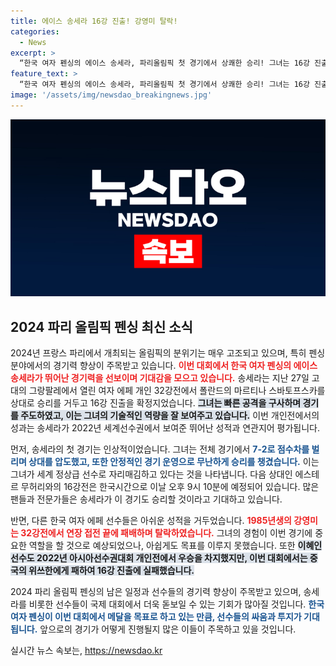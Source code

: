 ```yaml
---
title: 에이스 송세라 16강 진출! 강영미 탈락!
categories:
  - News
excerpt: >
  “한국 여자 펜싱의 에이스 송세라, 파리올림픽 첫 경기에서 상쾌한 승리! 그녀는 16강 진출에 성공하며 메달을 향한 도전을 이어갑니다. 과연 다음 상대는?”
feature_text: >
  “한국 여자 펜싱의 에이스 송세라, 파리올림픽 첫 경기에서 상쾌한 승리! 그녀는 16강 진출에 성공하며 메달을 향한 도전을 이어갑니다. 과연 다음 상대는?”
image: '/assets/img/newsdao_breakingnews.jpg'
---
```


<p><img src="/assets/img/newsdao_breakingnews.jpg" alt="implanttips 속보" /></p>

<h2 data-ke-size="size26">2024 파리 올림픽 펜싱 최신 소식</h2>

<p data-ke-size="size16"></p>

<p>2024년 프랑스 파리에서 개최되는 올림픽의 분위기는 매우 고조되고 있으며, 특히 펜싱 분야에서의 경기력 향상이 주목받고 있습니다. <b><span style="color: #ee2323;">이번 대회에서 한국 여자 펜싱의 에이스 송세라가 뛰어난 경기력을 선보이며 기대감을 모으고 있습니다.</span></b> 송세라는 지난 27일 고대의 그랑팔레에서 열린 여자 에페 개인 32강전에서 폴란드의 마르티나 스바토프스카를 상대로 승리를 거두고 16강 진출을 확정지었습니다. <b><span style="background-color: #21538527;">그녀는 빠른 공격을 구사하며 경기를 주도하였고, 이는 그녀의 기술적인 역량을 잘 보여주고 있습니다.</span></b> 이번 개인전에서의 성과는 송세라가 2022년 세계선수권에서 보여준 뛰어난 성적과 연관지어 평가됩니다.</p>

<p data-ke-size="size16"></p>

<p>먼저, 송세라의 첫 경기는 인상적이었습니다. 그녀는 전체 경기에서 <b><span style="color: #1a5490;">7-2로 점수차를 벌리며 상대를 압도했고, 또한 안정적인 경기 운영으로 무난하게 승리를 챙겼습니다.</span></b> 이는 그녀가 세계 정상급 선수로 자리매김하고 있다는 것을 나타냅니다. 다음 상대인 에스테르 무허리와의 16강전은 한국시간으로 이날 오후 9시 10분에 예정되어 있습니다. 많은 팬들과 전문가들은 송세라가 이 경기도 승리할 것이라고 기대하고 있습니다.</p>

<p data-ke-size="size16"></p>

<p>반면, 다른 한국 여자 에페 선수들은 아쉬운 성적을 거두었습니다. <b><span style="color: #ee2323;">1985년생의 강영미는 32강전에서 연장 접전 끝에 패배하며 탈락하였습니다.</span></b> 그녀의 경험이 이번 경기에 중요한 역할을 할 것으로 예상되었으나, 아쉽게도 목표를 이루지 못했습니다. 또한 <b><span style="background-color: #21538527;">이혜인 선수도 2022년 아시아선수권대회 개인전에서 우승을 차지했지만, 이번 대회에서는 중국의 위쓰한에게 패하여 16강 진출에 실패했습니다.</span></b></p>

<p data-ke-size="size16"></p>

<p>2024 파리 올림픽 펜싱의 남은 일정과 선수들의 경기력 향상이 주목받고 있으며, 송세라를 비롯한 선수들이 국제 대회에서 더욱 돋보일 수 있는 기회가 많아질 것입니다. <b><span style="color: #1a5490;">한국 여자 펜싱이 이번 대회에서 메달을 목표로 하고 있는 만큼, 선수들의 싸움과 투지가 기대됩니다.</span></b> 앞으로의 경기가 어떻게 진행될지 많은 이들이 주목하고 있을 것입니다.</p>
실시간 뉴스 속보는, <a href="https://newsdao.kr" rel="dofollow">https://newsdao.kr</a>


